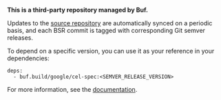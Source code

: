 **This is a third-party repository managed by Buf.**

Updates to the [source repository](https://github.com/google/cel-spec) are automatically synced on a
periodic basis, and each BSR commit is tagged with corresponding Git semver releases.

To depend on a specific version, you can use it as your reference in your dependencies:

```
deps:
  - buf.build/google/cel-spec:<SEMVER_RELEASE_VERSION>
```

For more information, see the [documentation](https://docs.buf.build/bsr/overview).
